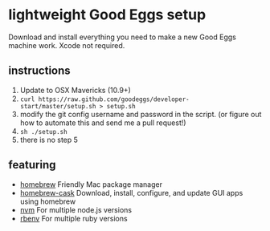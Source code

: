 # lightweight Good Eggs setup

Download and install everything you need to make a new Good Eggs machine work. Xcode not required.

## instructions

1. Update to OSX Mavericks (10.9+)
2. `curl https://raw.github.com/goodeggs/developer-start/master/setup.sh > setup.sh`
3. modify the git config username and password in the script. (or figure out how to automate this and send me a pull request!)
4. `sh ./setup.sh`
5. there is no step 5

## featuring

- [homebrew](http://brew.sh/) Friendly Mac package manager
- [homebrew-cask](https://github.com/phinze/homebrew-cask) Download, install, configure, and update GUI apps using homebrew
- [nvm](https://github.com/creationix/nvm) For multiple node.js versions
- [rbenv](https://github.com/sstephenson/rbenv) For multiple ruby versions
